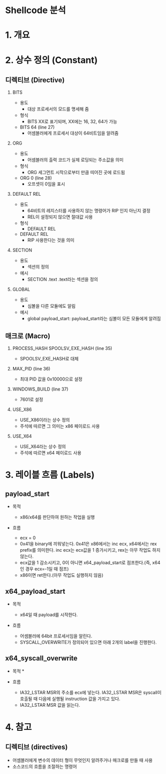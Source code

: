 Shellcode 분석
==============

# 1. 개요

# 2. 상수 정의 (Constant)
## 디렉티브 (Directive)
1. BITS
	* 용도
		* 대상 프로세서의 모드를 명세해 줌
	* 형식
		* BITS XX로 표기되며, XX에는 16, 32, 64가 가능
	* BITS 64 (line 27)
		* 어셈블러에게 프로세서 대상이 64비트임을 알려줌

2. ORG
	* 용도
		* 어셈블러의 출력 코드가 실제 로딩되는 주소값을 의미
	* 형식
		* ORG <addr> 세그먼트 시작으로부터  <addr>만큼 띠어진 곳에 로드됨
	* ORG 0 (line 28)
		* 오프셋이 0임을 표시

3. DEFAULT REL
	* 용도
		* 64비트의 레지스터를 사용하지 않는 명령어가 RIP 인지 아닌지 결정
		* REL이 설정되지 않으면 절대값 사용
	* 형식
		* DEFAULT REL
	* DEFAULT REL
		* RIP 사용한다는 것을 의미

4. SECTION
	* 용도
		* 섹션의 정의
	* 예시
		* SECTION .text .text라는 섹션을 정의

5. GLOBAL
	* 용도
		* 심볼을 다른 모듈에도 알림
	* 예시
		* global payload_start: payload_start라는 심볼이 모든 모듈에게 알려짐

## 매크로 (Macro)
1. PROCESS_HASH SPOOLSV_EXE_HASH (line 35)
	* SPOOLSV_EXE_HASH로 대체

2. MAX_PID (line 36)
	* 최대 PID 값을 0x10000으로 설정

3. WINDOWS_BUILD (line 37)
	* 7601로 설정

4. USE_X86
	* USE_X86이라는 상수 정의
	* 주석에 따르면 그 의미는 x86 페이로드 사용

5. USE_X64
	* USE_X64라는 상수 정의
	* 주석에 따르면 x64 페이로드 사용


# 3. 레이블 흐름 (Labels)

## payload_start
* 목적
	* x86/x64를 판단하여 원하는 작업을 실행

* 흐름
	* ecx = 0
	* 0x41을 binary에 끼워넣는다. 0x41은 x86에서는 inc ecx, x64에서는 rex prefix를 의미한다. inc ecx는 ecx값을 1 증가시키고, rex는 아무 작업도 하지 않는다.
	* ecx값을 1 감소시키고, 0이 아니면 x64_payload_start로 점프한다.(즉, x64인 경우 ecx=-1일 때 점프)
	* x86이면 ret한다.(아무 작업도 실행하지 않음)

## x64_payload_start
* 목적
	* x64일 때 payload를 시작한다.

* 흐름
	* 어셈블러에 64bit 프로세서임을 알린다.
	* SYSCALL_OVERWRITE가 정의되어 있으면 아래 2개의 label을 진행한다.

## x64_syscall_overwrite
* 목적
	* 

* 흐름
	* IA32_LSTAR MSR의 주소를 ecx에 넣는다. IA32_LSTAR MSR은 syscall이 호출될 때 다음에 실행될 instruction 값을 가지고 있다.
	* IA32_LSTAR MSR 값을 읽는다.

# 4. 참고

## 디렉티브 (directives)
* 어셈블러에게 변수의 데이터 형이 무엇인지 알려주거나 매크로를 만들 때 사용
* 소스코드의 흐름을 조절하는 명령어
